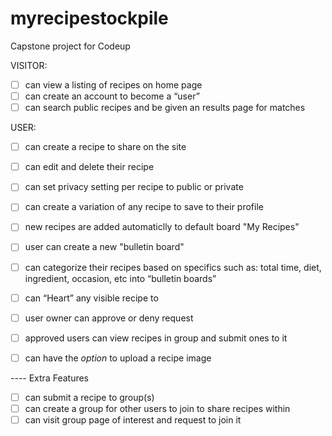 # myrecipestockpile
Capstone project for Codeup

VISITOR:
- [ ] can view a listing of recipes on home page
- [ ] can create an account to become a “user”
- [ ] can search public recipes and be given an results page for matches

USER:
- [ ] can create a recipe to share on the site
- [ ] can edit and delete their recipe
- [ ] can set privacy setting per recipe to public or private

- [ ] can create a variation of any recipe to save to their profile
- [ ] new recipes are added automaticlly to default board "My Recipes"
- [ ] user can create a new "bulletin board"
- [ ] can categorize their recipes based on specifics such as: total time, diet, ingredient, occasion, etc into “bulletin boards”

- [ ] can “Heart” any visible recipe to 
- [ ] user owner can approve or deny request
- [ ] approved users can view recipes in group and submit ones to it
- [ ] can have the *option* to upload a recipe image

---- Extra Features
- [ ] can submit a recipe to group(s)
- [ ] can create a group for other users to join to share recipes within
- [ ] can visit group page of interest and request to join it

